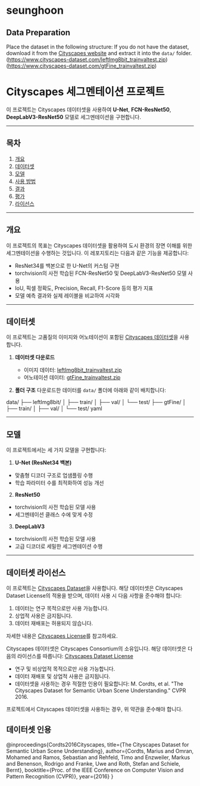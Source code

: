 # seunghoon

## Data Preparation
Place the dataset in the following structure:
If you do not have the dataset, download it from the [Cityscapes website](https://www.cityscapes-dataset.com/) and extract it into the `data/` folder.
(https://www.cityscapes-dataset.com/leftImg8bit_trainvaltest.zip)
(https://www.cityscapes-dataset.com/gtFine_trainvaltest.zip)


# Cityscapes 세그멘테이션 프로젝트

이 프로젝트는 Cityscapes 데이터셋을 사용하여 **U-Net**, **FCN-ResNet50**, **DeepLabV3-ResNet50** 모델로 세그멘테이션을 구현합니다.

---

## 목차

1. [개요](#개요)
2. [데이터셋](#데이터셋)
3. [모델](#모델)
4. [사용 방법](#사용-방법)
5. [결과](#결과)
6. [평가](#평가)
7. [라이선스](#라이선스)

---

## 개요

이 프로젝트의 목표는 Cityscapes 데이터셋을 활용하여 도시 환경의 장면 이해를 위한 세그멘테이션을 수행하는 것입니다. 이 레포지토리는 다음과 같은 기능을 제공합니다:

- ResNet34를 백본으로 한 U-Net의 커스텀 구현
- torchvision의 사전 학습된 FCN-ResNet50 및 DeepLabV3-ResNet50 모델 사용
- IoU, 픽셀 정확도, Precision, Recall, F1-Score 등의 평가 지표
- 모델 예측 결과와 실제 레이블을 비교하여 시각화

---

## 데이터셋

이 프로젝트는 고품질의 이미지와 어노테이션이 포함된 [Cityscapes 데이터셋](https://www.cityscapes-dataset.com/)을 사용합니다.

1. **데이터셋 다운로드**
   - 이미지 데이터: [leftImg8bit_trainvaltest.zip](https://www.cityscapes-dataset.com/file-handling/?packageID=3)
   - 어노테이션 데이터: [gtFine_trainvaltest.zip](https://www.cityscapes-dataset.com/file-handling/?packageID=1)

2. **폴더 구조**
   다운로드한 데이터를 `data/` 폴더에 아래와 같이 배치합니다:

data/ ├── leftImg8bit/ │ ├── train/ │ ├── val/ │ └── test/ ├── gtFine/ │ ├── train/ │ ├── val/ │ └── test/
yaml


---

## 모델

이 프로젝트에서는 세 가지 모델을 구현합니다:
1. **U-Net (ResNet34 백본)**
- 맞춤형 디코더 구조로 업샘플링 수행
- 학습 파라미터 수를 최적화하여 성능 개선
2. **ResNet50**
- torchvision의 사전 학습된 모델 사용
- 세그멘테이션 클래스 수에 맞게 수정
3. **DeepLabV3**
- torchvision의 사전 학습된 모델 사용
- 고급 디코더로 세밀한 세그멘테이션 수행
---

## 데이터셋 라이선스

이 프로젝트는 [Cityscapes Dataset](https://www.cityscapes-dataset.com/)을 사용합니다. 해당 데이터셋은 Cityscapes Dataset License의 적용을 받으며, 데이터 사용 시 다음 사항을 준수해야 합니다:

1. 데이터는 연구 목적으로만 사용 가능합니다.
2. 상업적 사용은 금지됩니다.
3. 데이터 재배포는 허용되지 않습니다.

자세한 내용은 [Cityscapes License](https://www.cityscapes-dataset.com/license/)를 참고하세요.

Cityscapes 데이터셋은 Cityscapes Consortium의 소유입니다. 해당 데이터셋은 다음의 라이선스를 따릅니다:
[Cityscapes Dataset License](https://www.cityscapes-dataset.com/license/)
- 연구 및 비상업적 목적으로만 사용 가능합니다.
- 데이터 재배포 및 상업적 사용은 금지됩니다.
- 데이터셋을 사용하는 경우 적절한 인용이 필요합니다:
  M. Cordts, et al. "The Cityscapes Dataset for Semantic Urban Scene Understanding." CVPR 2016.

프로젝트에서 Cityscapes 데이터셋을 사용하는 경우, 위 약관을 준수해야 합니다.

## 데이터셋 인용

@inproceedings{Cordts2016Cityscapes,
  title={The Cityscapes Dataset for Semantic Urban Scene Understanding},
  author={Cordts, Marius and Omran, Mohamed and Ramos, Sebastian and Rehfeld, Timo and Enzweiler, Markus and Benenson, Rodrigo and Franke, Uwe and Roth, Stefan and Schiele, Bernt},
  booktitle={Proc. of the IEEE Conference on Computer Vision and Pattern Recognition (CVPR)},
  year={2016}
}


